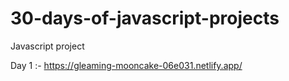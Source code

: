 # 30-days-of-javascript-projects
Javascript project 

Day 1 :- https://gleaming-mooncake-06e031.netlify.app/
